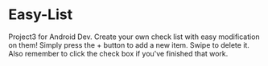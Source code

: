 # Easy-List
Project3 for Android Dev.
Create your own check list with easy modification on them! Simply press the + button to add a new item.
Swipe to delete it. Also remember to click the check box if you've finished that work. 
